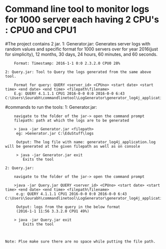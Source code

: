 # Command line tool to monitor logs for 1000 server each having 2 CPU's : CPU0 and CPU1

#The project contains 2 jar. 
	1: Generator.jar: Generates server logs with random values and specific format for 1000 servers over for year 2016(just for simplicity),
		12 months, 30 days, 24 hours, 60 minutes, and 60 seconds.
		
		Format: Timestamp: 2016-1-1 0:0 2.3.2.0 CPU0 28%
		
	2: Query.jar: Tool to Query the logs generated from the same above tool.
					
		Format for query: QUERY <server_id> <CPUno> <start date> <start time> <end date> <end time> <filepath\filename>
		E.g: QUERY 4.1.1.1 CPU1 2016-0-0 0:0 2016-0-0 6:43 C:\Users\Sourabh\commandlinetool\LogGenerator\generator_log4j_application.log
		
#commands to run the tools:
	1: Generator.jar:
		
		navigate to the folder of the jar-> open the command prompt
		filepath: path at which the logs are to be generated
		
		> java -jar Generator.jar <filepath>
		 eg: >Generator.jar C:\EduStuff\logs
		 
		 Output: The log file with name: generator_log4j_application.log will be generated at the given filepath as well as on console
		 
		 > java -jar Generator.jar exit
			Exits the tool
	
	2: Query.jar:
		
		navigate to the folder of the jar-> open the command prompt
		
		>java -jar Query.jar QUERY <server_id> <CPUno> <start date> <start time> <end date> <end time> <filepath\filename>
		 e.g: QUERY 4.1.1.1 CPU1 2016-0-0 0:0 2016-0-0 6:43 C:\Users\Sourabh\commandlinetool\LogGenerator\generator_log4j_application.log
		 
		 Output: logs from the query in the below format
		 (2016-1-1 11:56 3.3.2.0 CPU1 49%)
		 
		> java -jar Query.jar exit
			Exits the tool 
			
			
	
	Note: Plse make sure there are no space while putting the file path.
	